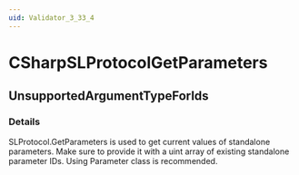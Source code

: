 ```yaml
---
uid: Validator_3_33_4
---
```


# CSharpSLProtocolGetParameters

## UnsupportedArgumentTypeForIds

<!-- Description, Properties, ... sections are auto-generated. -->
<!-- REPLACE ME AUTO-GENERATION -->

### Details

SLProtocol.GetParameters is used to get current values of standalone parameters.
Make sure to provide it with a uint array of existing standalone parameter IDs.
Using Parameter class is recommended.

<!-- Uncomment to add example code -->
<!--### Example code-->
